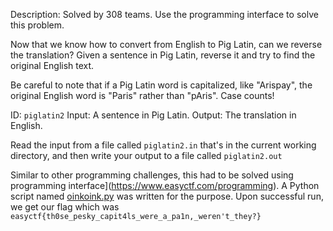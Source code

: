 Description: Solved by 308 teams.
Use the programming interface to solve this problem.

Now that we know how to convert from English to Pig Latin, can we reverse the translation? Given a sentence in Pig Latin, reverse it and try to find the original English text.

Be careful to note that if a Pig Latin word is capitalized, like "Arispay", the original English word is "Paris" rather than "pAris". Case counts!

ID: `piglatin2`
Input: A sentence in Pig Latin.
Output: The translation in English.

Read the input from a file called `piglatin2.in` that's in the current working directory, and then write your output to a file called `piglatin2.out`


Similar to other programming challenges, this had to be solved using programming interface](https://www.easyctf.com/programming). A Python script named [oinkoink.py](../oinkoink.py) was written for the purpose.
Upon successful run, we get our flag which was `easyctf{th0se_pesky_capit4ls_were_a_pa1n,_weren't_they?}`
